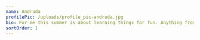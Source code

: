 ```yaml
---
name: Andrada
profilePic: /uploads/profile_pic-andrada.jpg
bio: For me this summer is about learning things for fun. Anything from composting, growing a garden, to making macrame or learning about NLP, there's no limit. This state of exploration makes me feel like a wondrous child who is simply enjoying being alive. It's also helping me reframe my fear of not being an expert at something. So I'm hoping to spread this love of learning for the sake of the process this summer with many of our extraordinary alumni.
sortOrder: 1
---
```

